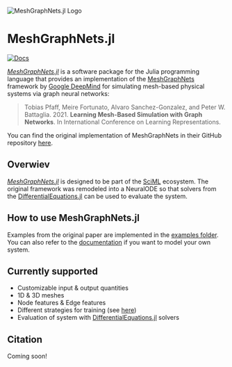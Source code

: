 ![MeshGraphNets.jl Logo](https://github.com/una-auxme/MeshGraphNets.jl/blob/main/logo/meshgraphnetsjl_logo.png?raw=true "MeshGraphNets.jl Logo")

# MeshGraphNets.jl

[![Docs](https://img.shields.io/badge/docs-dev-blue.svg)](https://una-auxme.github.io/MeshGraphNets.jl/dev)

[*MeshGraphNets.jl*](https://github.com/una-auxme/MeshGraphNets.jl) is a software package for the Julia programming language that provides an implementation of the [MeshGraphNets](https://arxiv.org/abs/2010.03409) framework by [Google DeepMind](https://deepmind.google/) for simulating mesh-based physical systems via graph neural networks:

> Tobias Pfaff, Meire Fortunato, Alvaro Sanchez-Gonzalez, and Peter W. Battaglia. 2021. **Learning Mesh-Based Simulation with Graph Networks**. In International Conference on Learning Representations.

You can find the original implementation of MeshGraphNets in their GitHub repository [here](https://github.com/google-deepmind/deepmind-research/tree/master/meshgraphnets).

## Overwiev

[*MeshGraphNets.jl*](https://github.com/una-auxme/MeshGraphNets.jl) is designed to be part of the [SciML](https://sciml.ai/) ecosystem. The original framework was remodeled into a NeuralODE so that solvers from the [DifferentialEquations.jl](https://docs.sciml.ai/DiffEqDocs/stable/) can be used to evaluate the system.

## How to use MeshGraphNets.jl

Examples from the original paper are implemented in the [examples folder](https://github.com/una-auxme/MeshGraphNets.jl/tree/main/examples). You can also refer to the [documentation](https://una-auxme.github.io/MeshGraphNets.jl/dev/overview) if you want to model your own system.

## Currently supported

- Customizable input & output quantities
- 1D & 3D meshes
- Node features & Edge features
- Different strategies for training (see [here](https://una-auxme.github.io/MeshGraphNets.jl/dev/strategies))
- Evaluation of system with [DifferentialEquations.jl](https://docs.sciml.ai/DiffEqDocs/stable/) solvers

## Citation

Coming soon!
